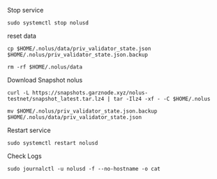 Stop service

```
sudo systemctl stop nolusd
```

reset data

```
cp $HOME/.nolus/data/priv_validator_state.json $HOME/.nolus/priv_validator_state.json.backup
```
```
rm -rf $HOME/.nolus/data
```

Download Snapshot nolus

```
curl -L https://snapshots.garznode.xyz/nolus-testnet/snapshot_latest.tar.lz4 | tar -Ilz4 -xf - -C $HOME/.nolus
```

```
mv $HOME/.nolus/priv_validator_state.json.backup $HOME/.nolus/data/priv_validator_state.json
```

Restart service

```
sudo systemctl restart nolusd
```

Check Logs

```
sudo journalctl -u nolusd -f --no-hostname -o cat
```